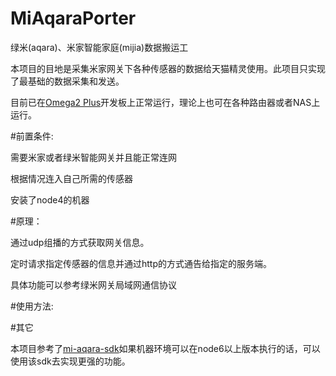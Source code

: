 # MiAqaraPorter

绿米(aqara)、米家智能家庭(mijia)数据搬运工

本项目的目地是采集米家网关下各种传感器的数据给天猫精灵使用。此项目只实现了最基础的数据采集和发送。

目前已在[Omega2 Plus](https://onion.io/)开发板上正常运行，理论上也可在各种路由器或者NAS上运行。


#前置条件:

需要米家或者绿米智能网关并且能正常连网

根据情况连入自己所需的传感器

安装了node4的机器


#原理：

通过udp组播的方式获取网关信息。

定时请求指定传感器的信息并通过http的方式通告给指定的服务端。

具体功能可以参考绿米网关局域网通信协议

#使用方法:

#其它

本项目参考了[mi-aqara-sdk](https://github.com/zzyss86/mi-aqara-sdk)如果机器环境可以在node6以上版本执行的话，可以使用该sdk去实现更强的功能。

